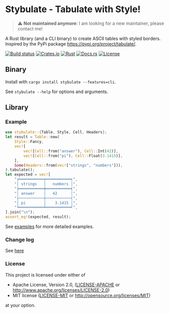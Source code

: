 # Stybulate - Tabulate with Style!

> :warning: **Not maintained anymore**: I am looking for a new maintainer, please contact me!

A Rust library (and a CLI binary) to create ASCII tables with styled borders.
Inspired by the PyPi package <https://pypi.org/project/tabulate/>.

[![Build status](https://github.com/guigui64/stybulate/workflows/CI/badge.svg)](https://github.com/guigui64/stybulate/actions)
[![Crates.io](https://img.shields.io/badge/crates.io-stybulate-green)](https://crates.io/crates/stybulate)
[![Rust](https://img.shields.io/badge/rust-1.38.0%2B-blue.svg?maxAge=3600)](https://github.com/guigui64/stybulate)
[![Docs.rs](https://docs.rs/stybulate/badge.svg)](https://docs.rs/stybulate)
[![License](https://img.shields.io/crates/l/stybulate)](LICENSE-MIT)

## Binary

Install with `cargo install stybulate --features=cli`.

See `stybulate --help` for options and arguments.

## Library

### Example

```rust
use stybulate::{Table, Style, Cell, Headers};
let result = Table::new(
    Style::Fancy,
    vec![
        vec![Cell::from("answer"), Cell::Int(42)],
        vec![Cell::from("pi"), Cell::Float(3.1415)],
    ],
    Some(Headers::from(vec!["strings", "numbers"])),
).tabulate();
let expected = vec![
    "╒═══════════╤═══════════╕",
    "│ strings   │   numbers │",
    "╞═══════════╪═══════════╡",
    "│ answer    │   42      │",
    "├───────────┼───────────┤",
    "│ pi        │    3.1415 │",
    "╘═══════════╧═══════════╛",
].join("\n");
assert_eq!(expected, result);
```

See [examples](examples/) for more detailed examples.

### Change log

See [here](CHANGELOG.md)

### License

This project is licensed under either of

 * Apache License, Version 2.0, ([LICENSE-APACHE](LICENSE-APACHE) or
   http://www.apache.org/licenses/LICENSE-2.0)
 * MIT license ([LICENSE-MIT](LICENSE-MIT) or
   http://opensource.org/licenses/MIT)

at your option.
